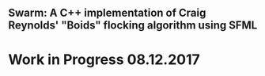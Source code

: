 ## Swarm: A C++ implementation of Craig Reynolds' "Boids" flocking algorithm using SFML

# Work in Progress 08.12.2017
